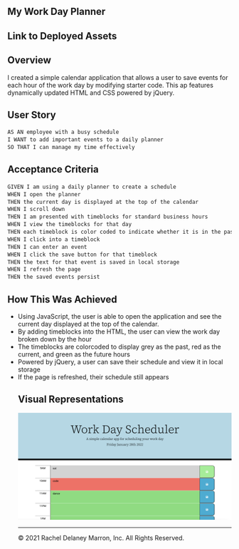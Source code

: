 ## My Work Day Planner 

## Link to Deployed Assets

## Overview 
I created a simple calendar application that allows a user to save events for each hour of the work day by modifying starter code. This ap features dynamically updated HTML and CSS powered by jQuery.

## User Story
```md
AS AN employee with a busy schedule
I WANT to add important events to a daily planner
SO THAT I can manage my time effectively
```

## Acceptance Criteria
```md
GIVEN I am using a daily planner to create a schedule
WHEN I open the planner
THEN the current day is displayed at the top of the calendar
WHEN I scroll down
THEN I am presented with timeblocks for standard business hours
WHEN I view the timeblocks for that day
THEN each timeblock is color coded to indicate whether it is in the past, present, or future
WHEN I click into a timeblock
THEN I can enter an event
WHEN I click the save button for that timeblock
THEN the text for that event is saved in local storage
WHEN I refresh the page
THEN the saved events persist
```

## How This Was Achieved
<ul>
<li>Using JavaScript, the user is able to open the application and see the current day displayed at the top of the calendar.</li>
<li>By adding timeblocks into the HTML, the user can view the work day broken down by the hour</li>
<li>The timeblocks are colorcoded to display grey as the past, red as the current, and green as the future hours</li>
<li>Powered by jQuery, a user can save their schedule and view it in local storage</li>
<li>If the page is refreshed, their schedule still appears</li>

## Visual Representations

![](./assets/images/work-day-reference.png)


- - -
© 2021 Rachel Delaney Marron, Inc. All Rights Reserved.